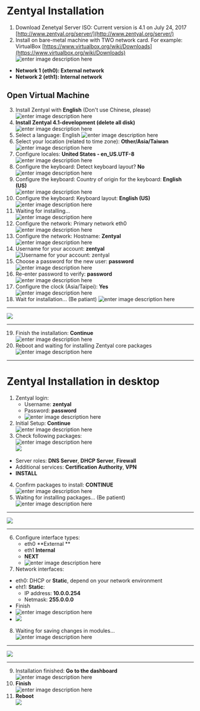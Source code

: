 Zentyal Installation
===============
1. Download Zenetyal Server ISO: Current version is 4.1 on July 24, 2017 [http://www.zentyal.org/server/](http://www.zentyal.org/server/)
2. Install on bare-metal machine with TWO network card. For example: VirtualBox [https://www.virtualbox.org/wiki/Downloads](https://www.virtualbox.org/wiki/Downloads) <br />
![enter image description here](https://lh3.googleusercontent.com/-b5IdY1z3Ur0/W9RVXcHwwSI/AAAAAAAD5fg/l7FQVllglXYZJUWPggZ2QKGKvIPGwlrDgCHMYCw/s0/2018-10-27_20-07-45.png)
 - **Network 1 (eth0): External network**
 - **Network 2 (eth1): Internal network** 

## Open Virtual Machine

3. Install Zentyal with **English** (Don't use Chinese, please) <br />
![enter image description here](https://lh3.googleusercontent.com/-MvcoHFWdKtY/WXYMBA0i1KI/AAAAAAADOwA/tz1fdFDMIZACEWs5Xi6xmrmM-Ib17UnbwCHMYCw/s0/2017-07-24_23-00-56.png)
4. **Install Zentyal 4.1-development (delete all disk)** <br />
![enter image description here](https://lh3.googleusercontent.com/-EgkMNhRAodc/W9lsrG1n8KI/AAAAAAAD5mU/Yv79DQVwuq0fsNYZ0_JnqsyJmITrtcQLQCHMYCw/s0/2018-10-31_16-48-28.png)
5. Select a language: English ![enter image description here](https://lh3.googleusercontent.com/-c_uAGF026aE/WXYMzOAGd0I/AAAAAAADOwI/VX2bSrlRKEARavClTRHIbrmnBYQHMkn4ACHMYCw/s0/2017-07-24_23-04-15.png)
6. Select your location (related to time zone): **Other/Asia/Taiwan** <br />
![enter image description here](https://lh3.googleusercontent.com/-kwcM_q8gTJo/WXYNTFeFoxI/AAAAAAADOwM/2-wxH-8zRTYeKkfWVzMUiYFBSQv4YndJACHMYCw/s0/2017-07-24_23-06-24.png)
7. Configure locales: **United States - en_US.UTF-8** <br />
![enter image description here](https://lh3.googleusercontent.com/-tVSvzUJQEsU/WXYNh_e3_II/AAAAAAADOwQ/vMw0Ic5HltEt8Vz_gdGPRG7qzXw6fQuyACHMYCw/s0/2017-07-24_23-07-23.png)
8. Configure the keyboard: Detect keyboard layout? **No** <br />
![enter image description here](https://lh3.googleusercontent.com/-TFAQ8hbZU0k/WXYNyl9fqeI/AAAAAAADOwU/oC3yXB7u3SUQr7HIoXrzwIkvBdbZUoFdACHMYCw/s0/2017-07-24_23-08-30.png)
9. Configure the keyboard: Country of origin for the keyboard: **English (US)** <br />
![enter image description here](https://lh3.googleusercontent.com/-ke_aGHxVMuE/WXYN7mmp6iI/AAAAAAADOwY/mpDxZnWwOzUEk7r4aYAYu1w4ohVv5OhFwCHMYCw/s0/2017-07-24_23-09-06.png)
10. Configure the keyboard: Keyboard layout: **English (US)** <br />
![enter image description here](https://lh3.googleusercontent.com/-4uf1xa6Py9g/WXYQOcLJzNI/AAAAAAADOwk/pyPcKwBd2pASmmLy1BfzH2lirJA3sE8NACHMYCw/s0/2017-07-24_23-18-53.png)
11. Waiting for installing... <br />
![enter image description here](https://lh3.googleusercontent.com/-8c2ziWWBZsg/WXYQ35KTG9I/AAAAAAADOwo/XOKUCa7fAmAAPjMwY8G8wGcsyKp3eaMuACHMYCw/s0/2017-07-24_23-21-39.png)
12. Configure the network: Primary network eth0 <br />
![enter image description here](https://lh3.googleusercontent.com/-Eg3oawwXJso/WXYRHMXnzPI/AAAAAAADOws/HHWfPC2msj4vON0gzsp_QWKustDekcPggCHMYCw/s0/2017-07-24_23-22-29.png) 
13. Configure the network: Hostname: **Zentyal** <br />
![enter image description here](https://lh3.googleusercontent.com/-CXFJcjDhfVA/WXYRRW553MI/AAAAAAADOww/KqEoIc8kBi4WpI9YwJgQ1YW_Aln952ikwCHMYCw/s0/2017-07-24_23-23-21.png) 
14. Username for your account: **zentyal** <br /> 
![Username for your account: zentyal](https://lh3.googleusercontent.com/-82jXCFQSG8c/WXYRu5SsDnI/AAAAAAADOw4/OJSYlK4NscwBwyME9GwiZtRyzimGNbNAQCHMYCw/s0/2017-07-24_23-25-19.png)
15. Choose a password for the new user: **password** <br />
![enter image description here](https://lh3.googleusercontent.com/-HDjr2iFxVsY/WXYR3HKA5DI/AAAAAAADOw8/IeWGChLu168rMMp4mFfhvEuK1ih6kATPwCHMYCw/s0/2017-07-24_23-25-52.png)
16. Re-enter password to verify: **password** <br />
![enter image description here](https://lh3.googleusercontent.com/-vT9cC01J66o/WXYSAiQ4bkI/AAAAAAADOxA/E9nbFHMvaF4p3VRW67dMRTaTg2PWX_DYQCHMYCw/s0/2017-07-24_23-26-30.png)
17. Configure the clock (Asia/Taipei): **Yes** <br />
![enter image description here](https://lh3.googleusercontent.com/-Xv-fZ1zeeYA/WXYST7vzgsI/AAAAAAADOxI/z2aaM4uqf1Ee921FqMwof5BBl9QaT3a8QCHMYCw/s0/2017-07-24_23-27-47.png)
18. Wait for installation... (Be patiant)  ![enter image description here](https://lh3.googleusercontent.com/-y71RmBxJUXE/WXYSgYoXLcI/AAAAAAADOxM/eLw9oilGhA4621meOqtaEJuxT1wYmQv1gCHMYCw/s0/2017-07-24_23-28-37.png)


----


![](https://lh3.googleusercontent.com/-5MmhwGUWmCE/W9RUtPW05pI/AAAAAAAD5fU/Z7-MJxk2wygXKJQmfB2VaIl9KdnSKxUZQCHMYCw/s0/hourglass.png)


----


19. Finish the installation: **Continue**  <br />
![enter image description here](https://lh3.googleusercontent.com/-Qnd2lN11vvo/WXagP7zo4QI/AAAAAAADOxs/6tNG_FcLM80H5PTUkeqi9bieJ3vdRjXyACHMYCw/s0/2017-07-25_09-33-22.png)
20. Reboot and waiting for installing Zentyal core packages <br />
![enter image description here](https://lh3.googleusercontent.com/-ixPqe5aoopg/WXagm6IUObI/AAAAAAADOxw/JHiYED0pMBEA8bWFfeeyuejayAPKhRvzgCHMYCw/s0/2017-07-25_09-34-55.png)


----------


Zentyal Installation in desktop
===============

1. Zentyal login: 
	- Username: **zentyal**
	- Password: **password**
	- ![enter image description here](https://lh3.googleusercontent.com/-VpC3Y0OqOwM/WXcPBTp_mfI/AAAAAAADO3k/DK0MNgnbeosTMjBCjinGB_Pq-fO6FsBtQCHMYCw/s0/2017-07-25_17-21-00.png)
2. Initial Setup: **Continue** <br />
![enter image description here](https://lh3.googleusercontent.com/-r3NDXLENlrM/WXbAXAAEPiI/AAAAAAADOyk/wFrcQP7QkEAgIt0K8BnV2rwqmby7xcp7QCHMYCw/s0/2017-07-25_11-50-23.png)
3. Check following packages: <br />
![enter image description here](https://lh3.googleusercontent.com/-wCZ6LXL5xVw/WXcPl1WXR8I/AAAAAAADO3o/EmOyqUfrkvodOo-MifKJ-8W2nDLTP1pPgCHMYCw/s0/2017-07-25_17-28-20.png) <br />
![](https://lh3.googleusercontent.com/-uGCSa4CCXMc/W9RT7csSfBI/AAAAAAAD5fI/f3JAjWhzdpI8NVszgJusvVk65tq6ujSJwCHMYCw/s0/2018-10-27_20-01-36.png)
  - Server roles: **DNS Server**, **DHCP Server**, **Firewall**
  - Additional services: **Certification Authority**, **VPN**
  - **INSTALL**
4. Confirm packages to install: **CONTINUE** <br />
![enter image description here](https://lh3.googleusercontent.com/-R98Fj-pUWGM/WXcP9VtD0wI/AAAAAAADO3w/RcO4xbpCcVoV2nc4-wi1HuBFqGEa3V9ZACHMYCw/s0/2017-07-25_17-29-54.png)
5. Waiting for installing packages... (Be patient) <br />
![enter image description here](https://lh3.googleusercontent.com/-aazhbwnLCmM/WXbBW6ujo4I/AAAAAAADOy0/VlPV3J43ENkN_z-oANt4kZKfGv2UiqnugCHMYCw/s0/2017-07-25_11-54-38.png)


----


![](https://lh3.googleusercontent.com/-5MmhwGUWmCE/W9RUtPW05pI/AAAAAAAD5fU/Z7-MJxk2wygXKJQmfB2VaIl9KdnSKxUZQCHMYCw/s0/hourglass.png)


----


6. Configure interface types:
	- eth0 **External **
	- eth1 **Internal**
	- **NEXT**
	- ![enter image description here](https://lh3.googleusercontent.com/-bqlRvLaySa4/W9RWEkj8KXI/AAAAAAAD5fo/NyM-m5IN8ecvvX2TErWenXM9pFDreADCwCHMYCw/s0/2018-10-27_20-10-45.png)
7. Network interfaces: 
  - eth0: DHCP or **Static**, depend on your network environment
  - eht1: **Static**: 
      - IP address: **10.0.0.254**
      - Netmask: **255.0.0.0**
  - Finish 
  - ![enter image description here](https://lh3.googleusercontent.com/-WmH8xwbvH8g/W9RWoL6afKI/AAAAAAAD5fw/sJwpz6LyNdYubae8hESxc-qeD1boyozDgCHMYCw/s0/2018-10-27_20-13-07.png)
  - ![](https://lh3.googleusercontent.com/-cVwLT_9jlwc/W9RWws_vmJI/AAAAAAAD5f0/1uwvDI3-KmsT9TkeQYi94YtTcN1Dnx_aACHMYCw/s0/2018-10-27_20-13-42.png)
8. Waiting for saving changes in modules... <br />
![enter image description here](https://lh3.googleusercontent.com/-ZP7uRy67HxE/WXbH_O1wK3I/AAAAAAADOzM/P6PZqW7BjOMLDYehXTjzUqKnqjYMnkPAgCHMYCw/s0/2017-07-25_12-22-56.png)


----


![](https://lh3.googleusercontent.com/-5MmhwGUWmCE/W9RUtPW05pI/AAAAAAAD5fU/Z7-MJxk2wygXKJQmfB2VaIl9KdnSKxUZQCHMYCw/s0/hourglass.png)


----



9. Installation finished: **Go to the dashboard** <br />
![enter image description here](https://lh3.googleusercontent.com/-2ycU0GPFeH0/WXbIGkCF-dI/AAAAAAADOzQ/Er31VpCWuiYa-WNYdKGB8LGyMloFiwdIQCHMYCw/s0/2017-07-25_12-23-25.png)
10. **Finish** <br />
![enter image description here](https://lh3.googleusercontent.com/-JNWjG6dK2xs/WXbIRtLLGBI/AAAAAAADOzU/D00isQXIe_QCeFxKJ45sr7wcSsd6iR61ACHMYCw/s0/2017-07-25_12-24-09.png)
11. **Reboot** <br />
![](https://lh3.googleusercontent.com/-FEpToAaAz5A/WXcSvJYEXeI/AAAAAAADO38/fCdjhBzOKxUNMUG06wdw6-bp_FD1qrSIQCHMYCw/s0/2017-07-25_17-41-44.png)
